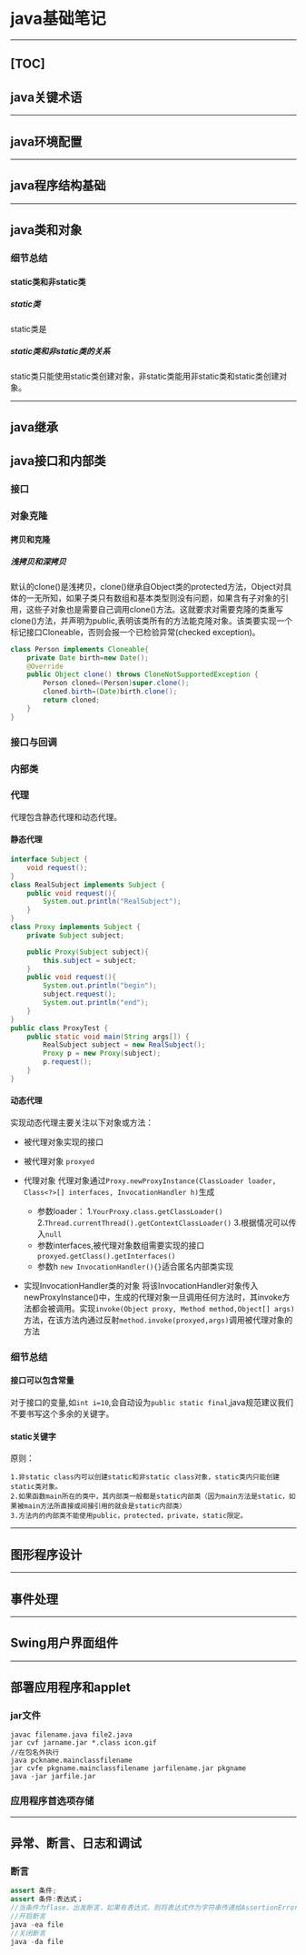 # java基础笔记
---
[TOC]
---


## java关键术语
---
## java环境配置
---
## java程序结构基础
---
## java类和对象
### 细节总结
#### static类和非static类
##### static类
static类是
##### static类和非static类的关系
static类只能使用static类创建对象，非static类能用非static类和static类创建对象。

---
## java继承
## java接口和内部类
### 接口
### 对象克隆
#### 拷贝和克隆
##### 浅拷贝和深拷贝
默认的clone()是浅拷贝，clone()继承自Object类的protected方法，Object对具体的一无所知，如果子类只有数组和基本类型则没有问题，如果含有子对象的引用，这些子对象也是需要自己调用clone()方法。这就要求对需要克隆的类重写clone()方法，并声明为public,表明该类所有的方法能克隆对象。该类要实现一个标记接口Cloneable，否则会报一个已检验异常(checked exception)。
```java
class Person implements Cloneable{
    private Date birth=new Date();
    @Override
    public Object clone() throws CloneNotSupportedException {
        Person cloned=(Person)super.clone();
        cloned.birth=(Date)birth.clone();
        return cloned;
    }
}
```
### 接口与回调
### 内部类
### 代理
代理包含静态代理和动态代理。
#### 静态代理
```java
interface Subject {
    void request();
}
class RealSubject implements Subject {
    public void request(){
        System.out.println("RealSubject");
    }
}
class Proxy implements Subject {
    private Subject subject;

    public Proxy(Subject subject){
        this.subject = subject;
    }
    public void request(){
        System.out.println("begin");
        subject.request();
        System.out.println("end");
    }
}
public class ProxyTest {
    public static void main(String args[]) {
        RealSubject subject = new RealSubject();
        Proxy p = new Proxy(subject);
        p.request();
    }
}
```
#### 动态代理
实现动态代理主要关注以下对象或方法：
- 被代理对象实现的接口
- 被代理对象
  ```proxyed```
- 代理对象
  代理对象通过```Proxy.newProxyInstance(ClassLoader loader, Class<?>[] interfaces, InvocationHandler h)```生成
  - 参数loader： 
  1.```YourProxy.class.getClassLoader()```
  2.```Thread.currentThread().getContextClassLoader()```
  3.根据情况可以传入```null```
  - 参数interfaces,被代理对象数组需要实现的接口
  ```proxyed.getClass().getInterfaces()```
  - 参数h
  ```new InvocationHandler(){}```适合匿名内部类实现
  
- 实现InvocationHandler类的对象
    将该InvocationHandler对象传入newProxyInstance()中，生成的代理对象一旦调用任何方法时，其invoke方法都会被调用。实现```invoke(Object proxy, Method method,Object[] args)```方法，在该方法内通过反射```method.invoke(proxyed,args)```调用被代理对象的方法
### 细节总结
#### 接口可以包含常量
对于接口的变量,如```int i=10```,会自动设为```public static final```,java规范建议我们不要书写这个多余的关键字。

#### static关键字
原则：
```
1.非static class内可以创建static和非static class对象，static类内只能创建static类对象。
2.如果函数main所在的类中，其内部类一般都是static内部类（因为main方法是static，如果被main方法所直接或间接引用的就会是static内部类）
3.方法内的内部类不能使用public，protected，private，static限定。
```
------
## 图形程序设计
------
## 事件处理
------
## Swing用户界面组件
------
## 部署应用程序和applet
### jar文件
```
javac filename.java file2.java
jar cvf jarname.jar *.class icon.gif
//在包名外执行
java pckname.mainclassfilename
jar cvfe pkgname.mainclassfilename jarfilename.jar pkgname
java -jar jarfile.jar
```
### 应用程序首选项存储

------
## 异常、断言、日志和调试
### 断言

```java
assert 条件;
assert 条件:表达式；
//当条件为flase，出发断言，如果有表达式，则将表达式作为字符串传递给AssertionError
//开启断言
java -ea file
//关闭断言
java -da file
```